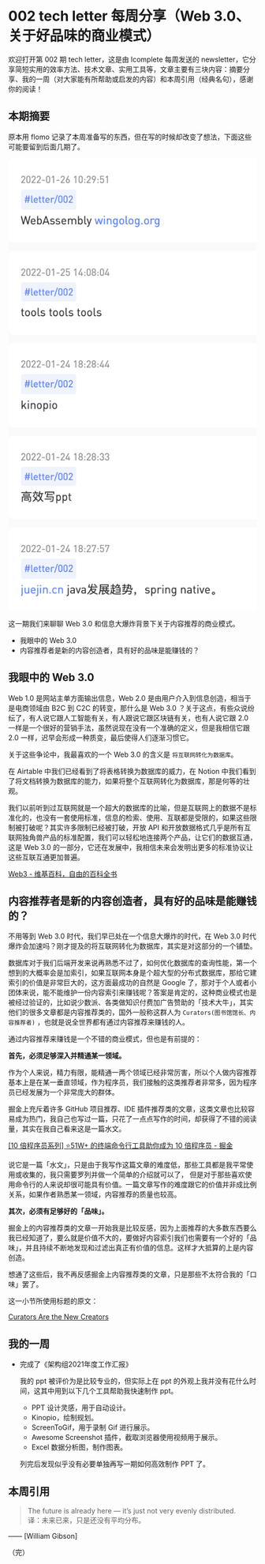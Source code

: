 # 002 tech letter 每周分享（Web 3.0、关于好品味的商业模式）

欢迎打开第 002 期 tech letter，这是由 lcomplete 每周发送的 newsletter，它分享简短实用的效率方法、技术文章、实用工具等，文章主要有三块内容：摘要分享、我的一周（对大家能有所帮助或启发的内容）和本周引用（经典名句），感谢你的阅读！

## **本期摘要**

原本用 flomo 记录了本周准备写的东西，但在写的时候却改变了想法，下面这些可能要留到后面几期了。

![flomo](002/flomo.png)

 这一期我们来聊聊 Web 3.0 和信息大爆炸背景下关于内容推荐的商业模式。

- 我眼中的 Web 3.0
- 内容推荐者是新的内容创造者，具有好的品味是能赚钱的？

## 我眼中的 Web 3.0

Web 1.0 是网站主单方面输出信息，Web 2.0 是由用户介入到信息创造，相当于是电商领域由 B2C 到 C2C 的转变，那什么是 Web 3.0 ？关于这点，有些众说纷纭了，有人说它跟人工智能有关，有人跟说它跟区块链有关，也有人说它跟 2.0 一样是一个很好的营销手法，虽然说现在没有一个准确的定义，但是我相信它跟 2.0 一样，迟早会形成一种质变，最后使得人们逐渐习惯它。

关于这些争论中，我最喜欢的一个 Web 3.0 的含义是 `将互联网转化为数据库`。

在 Airtable 中我们已经看到了将表格转换为数据库的威力，在 Notion 中我们看到了将文档转换为数据库的能力，如果将整个互联网转化为数据库，那是何等的壮观。

我们以前听到过互联网就是一个超大的数据库的比喻，但是互联网上的数据不是标准化的，也没有一套使用标准，信息的检索、使用、互联都是受限的，如果这些限制被打破呢？其实许多限制已经被打破，开放 API 和开放数据格式几乎是所有互联网独角兽产品的标准配置，我们可以轻松地连接两个产品，让它们的数据互通，这是 Web 3.0 的一部分，它还在发展中，我相信未来会发明出更多的标准协议让这些互联互通更加普遍。

[Web3 - 维基百科，自由的百科全书](https://zh.wikipedia.org/wiki/Web3)

## 内容推荐者是新的内容创造者，具有好的品味是能赚钱的？

不用等到 Web 3.0 时代，我们早已处在一个信息大爆炸的时代，在 Web 3.0 时代爆炸会加速吗？刚才提及的将互联网转化为数据库，其实是对这部分的一个铺垫。

数据库对于我们后端开发来说再熟悉不过了，如何优化数据库的查询性能，第一个想到的大概率会是加索引，如果互联网本身是个超大型的分布式数据库，那给它建索引的价值是非常巨大的，这方面最成功的自然是 Google 了，那对于个人或者小团体来说，能不能维护一份内容索引来赚钱呢？答案是肯定的，这种商业模式也是被经过验证的，比如说少数派、各类做知识付费加广告赞助的「技术大牛」，其实他们的很多文章都是内容推荐类的，国外一般称这群人为 `Curators(图书馆馆长、内容推荐者)` ，也就是说全世界都有通过内容推荐来赚钱的人。

通过内容推荐来赚钱是一个不错的商业模式，但也是有前提的：

**首先，必须足够深入并精通某一领域。**

作为个人来说，精力有限，能精通一两个领域已经非常厉害，所以个人做内容推荐基本上是在某一垂直领域，作为程序员，我们接触的这类推荐者非常多，因为程序员已经发展为一个非常庞大的群体。

掘金上充斥着许多 GitHub 项目推荐、IDE 插件推荐类的文章，这类文章也比较容易成为热门，我自己也写过一篇，只花了一点点写作的时间，却获得了不错的阅读量，其实在我自己看来这是一篇水文。

[[10 倍程序员系列] ⭐51W+ 的终端命令行工具助你成为 10 倍程序员 - 掘金](https://juejin.cn/post/6966606708848197645)

说它是一篇「水文」，只是由于我写作这篇文章的难度低，那些工具都是我平常使用或收集的，我只需要罗列并做一个简单的介绍就可以了， 但是对于那些喜欢使用命令行的人来说却很可能具有价值。一篇文章写作的难度跟它的价值并非成比例关系，如果作者熟悉某一领域，内容推荐的质量也较高。

**其次，必须有足够好的「品味」。**

掘金上的内容推荐类的文章一开始我是比较反感，因为上面推荐的大多数东西要么我已经知道了，要么就是价值不大的，要做好内容索引我们也需要有一个好的「品味」，并且持续不断地发现和过滤出真正有价值的信息。这样才大抵算的上是内容创造。

想通了这些后，我不再反感掘金上内容推荐类的文章，只是那些不太符合我的「口味」罢了。

这一小节所使用标题的原文：

[Curators Are the New Creators](https://gabygoldberg.medium.com/curators-are-the-new-creators-the-business-model-of-good-taste-5852727d4b54)

## 我的一周

- 完成了《架构组2021年度工作汇报》
    
    我的 ppt 被评价为是比较专业的，但实际上在 ppt 的外观上我并没有花什么时间，这其中用到以下几个工具帮助我快速制作 ppt。
    
    - PPT 设计灵感，用于自动设计。
    - Kinopio，绘制规划。
    - ScreenToGif，用于录制 Gif 进行展示。
    - Awesome Screenshot 插件，截取浏览器使用视频用于展示。
    - Excel 数据分析图，制作图表。
    
    列完后发现似乎没有必要单独再写一期如何高效制作 PPT 了。
    

## 本周引用

> The future is already here — it’s just not very evenly distributed.  
译：未来已来，只是还没有平均分布。

—— [William Gibson]
> 

（完）